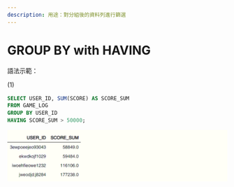 ```yaml
---
description: 用途：對分組後的資料列進行篩選
---
```


# GROUP BY with HAVING

語法示範：

\(1\)

```sql
SELECT USER_ID, SUM(SCORE) AS SCORE_SUM
FROM GAME_LOG
GROUP BY USER_ID
HAVING SCORE_SUM > 50000;
```

![](../.gitbook/assets/image%20%2817%29.png)



